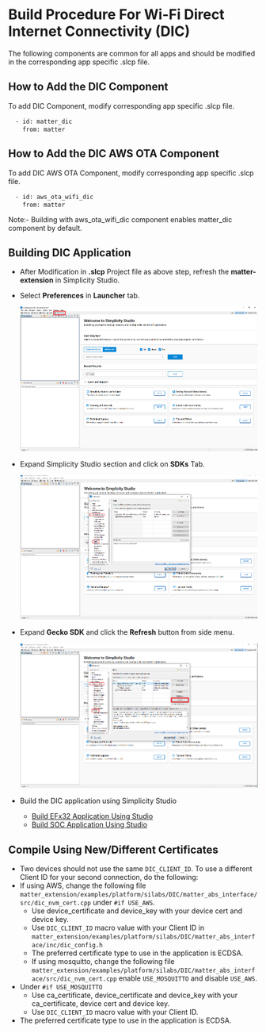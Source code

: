 # Build Procedure For Wi-Fi Direct Internet Connectivity (DIC)

The following components are common for all apps and should be modified in the corresponding app specific .slcp file.

## How to Add the DIC Component

To add DIC Component, modify corresponding app specific .slcp file.

```shell
  - id: matter_dic
    from: matter
```

## How to Add the DIC AWS OTA Component

To add DIC AWS OTA Component, modify corresponding app specific .slcp file.

```shell
  - id: aws_ota_wifi_dic
    from: matter
```

Note:- Building with aws_ota_wifi_dic component enables matter_dic component by default.

## Building DIC Application

- After Modification in **.slcp** Project file as above step, refresh the **matter-extension** in Simplicity Studio.

- Select **Preferences** in **Launcher** tab.

  ![Select Preferences](./images/select-preferences.png)

- Expand Simplicity Studio section and click on **SDKs** Tab.

  ![Select SDK](./images/select-studio-sdk-option.png)

- Expand **Gecko SDK** and click the **Refresh** button from side menu.

  ![Select Refresh](./images/select-refresh-option.png)

- Build the DIC application using Simplicity Studio
  - [Build EFx32 Application Using Studio](/matter/<docspace-docleaf-version>/matter-wifi-run-demo/build-efx32-application-using-studio)
  - [Build SOC Application Using Studio](/matter/<docspace-docleaf-version>/matter-wifi-run-demo/build-soc-application-using-studio)

## Compile Using New/Different Certificates

- Two devices should not use the same `DIC_CLIENT_ID`. To use a different Client ID for your second connection, do the following:
- If using AWS, change the following file `matter_extension/examples/platform/silabs/DIC/matter_abs_interface/src/dic_nvm_cert.cpp` under `#if USE_AWS`.
  - Use device_certificate and device_key with your device cert and device key.
  - Use `DIC_CLIENT_ID` macro value with your Client ID in `matter_extension/examples/platform/silabs/DIC/matter_abs_interface/inc/dic_config.h`
  - The preferred certificate type to use in the application is ECDSA.
  - If using mosquitto, change the following file `matter_extension/examples/platform/silabs/DIC/matter_abs_interface/src/dic_nvm_cert.cpp` enable `USE_MOSQUITTO` and disable `USE_AWS`.
- Under `#if USE_MOSQUITTO`
  - Use ca_certificate, device_certificate and device_key with your ca_certificate, device cert and device key.
  - Use `DIC_CLIENT_ID` macro value with your Client ID.
- The preferred certificate type to use in the application is ECDSA.
